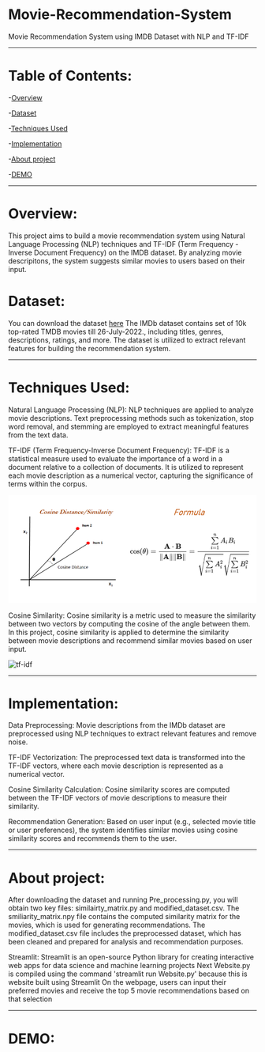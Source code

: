 # Movie-Recommendation-System
Movie Recommendation System using IMDB Dataset with NLP and TF-IDF
* * *
# Table of Contents:
-[Overview](#Overview)

-[Dataset](#Dataset)

-[Techniques Used](#Techniiques-Used)

-[Implementation](#Implementation)

-[About project](#About-project)

-[DEMO](#DEMO)
* * *
# Overview:
This project aims to build a movie recommendation system using Natural Language Processing (NLP) techniques and TF-IDF (Term Frequency -Inverse Document Frequency) on the IMDB dataset. By analyzing movie descripitons, the system suggests similar movies to users based on their input.



# Dataset:
You can download the dataset [here](https://www.kaggle.com/datasets/ahsanaseer/top-rated-tmdb-movies-10k?fbclid=IwAR2MpWrWpcw2QNCv_FZg2l0sjBh9xAvhrqtnZBO9K-QS6PHI1aHkdB6qLa0)
The IMDb dataset contains set of 10k top-rated TMDB movies till 26-July-2022., including titles, genres, descriptions, ratings, and more. The dataset is utilized to extract relevant features for building the recommendation system. 

* * *

# Techniques Used:

Natural Language Processing (NLP): NLP techniques are applied to analyze movie descriptions. Text preprocessing methods such as tokenization, stop word removal, and stemming are employed to extract meaningful features from the text data.

TF-IDF (Term Frequency-Inverse Document Frequency): TF-IDF is a statistical measure used to evaluate the importance of a word in a document relative to a collection of documents. It is utilized to represent each movie description as a numerical vector, capturing the significance of terms within the corpus.

![cosine similarity](https://github.com/skshajiya/Movie-Recommendation-System/blob/main/cosine%20similarity.png)


Cosine Similarity: Cosine similarity is a metric used to measure the similarity between two vectors by computing the cosine of the angle between them. In this project, cosine similarity is applied to determine the similarity between movie descriptions and recommend similar movies based on user input.

![tf-idf](https://github.com/skshajiya/Movie-Recommendation-System)

* * *
# Implementation:

Data Preprocessing: Movie descriptions from the IMDb dataset are preprocessed using NLP techniques to extract relevant features and remove noise.

TF-IDF Vectorization: The preprocessed text data is transformed into the TF-IDF vectors, where each movie description is represented as a numerical vector.

Cosine Similarity Calculation: Cosine similarity scores are computed between the TF-IDF vectors of movie descriptions to measure their similarity.

Recommendation Generation: Based on user input (e.g., selected movie title or user preferences), the system identifies similar movies using cosine similarity scores and recommends them to the user.

* * *
# About project:

After downloading the dataset and running Pre_processing.py, you will obtain two key files: similairty_matrix.py and modified_dataset.csv. The smiliarity_matrix.npy file contains the computed similarity matrix for the movies, which is used for generating recommendations. The modified_dataset.csv file includes the preprocessed dataset, which has been cleaned and prepared for analysis and recommendation purposes.

Streamlit: Streamlit is an open-source Python library for creating interactive web apps for data science and machine learning projects
Next Website.py is compiled using the command 'streamlit run Website.py' because this is website built using Streamlit
On the webpage, users can input their preferred movies and receive the top 5 movie recommendations based on that selection

* *  *
# DEMO:
